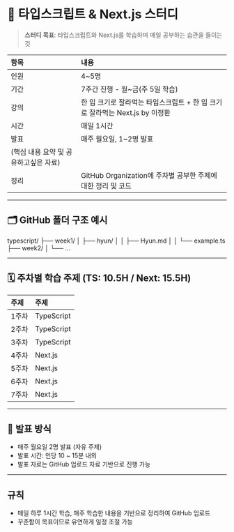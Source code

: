 # 📘 **타입스크립트 & Next.js 스터디**

> **스터디 목표**: 타입스크립트와 Next.js를 학습하며 매일 공부하는 습관을 들이는 것

| 항목                                  | 내용                                                                         |
| :------------------------------------ | :--------------------------------------------------------------------------- |
| 인원                                  | 4~5명                                                                        |
| 기간                                  | 7주간 진행 - 월~금(주 5일 학습)                                              |
| 강의                                  | 한 입 크기로 잘라먹는 타입스크립트 + 한 입 크기로 잘라먹는 Next.js by 이정환 |
| 시간                                  | 매일 1시간                                                                   |
| 발표                                  | 매주 월요일, 1~2명 발표                                                      |
| (핵심 내용 요약 및 공유하고싶은 자료) |
| 정리                                  | GitHub Organization에 주차별 공부한 주제에 대한 정리 및 코드                 |

---

## 🗂️ GitHub 폴더 구조 예시

typescript/
├── week1/
│ ├── hyun/
│ │ ├── Hyun.md
│ │ └── example.ts
├── week2/
│ └── ...

---

## 🗓️ 주차별 학습 주제 (TS: 10.5H / Next: 15.5H)

| 주제  | 주제       |
| :---- | :--------- |
| 1주차 | TypeScript |
| 2주차 | TypeScript |
| 3주차 | TypeScript |
| 4주차 | Next.js    |
| 5주차 | Next.js    |
| 6주차 | Next.js    |
| 7주차 | Next.js    |

---

## 📣 발표 방식

- 매주 월요일 2명 발표 (자유 주제)
- 발표 시간: 인당 10 ~ 15분 내외
- 발표 자료는 GitHub 업로드 자료 기반으로 진행 가능

---

## 규칙

- 매일 하루 1시간 학습, 매주 학습한 내용을 기반으로 정리하여 GitHub 업로드
- 꾸준함이 목표이므로 유연하게 일정 조절 가능
